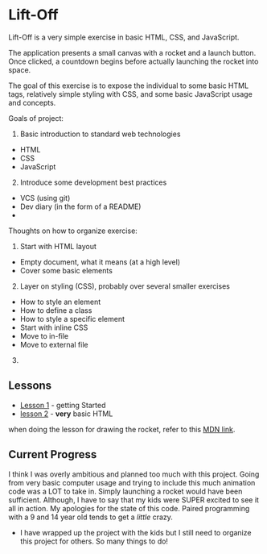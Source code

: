 # Lift-Off

Lift-Off is a very simple exercise in basic HTML, CSS, and JavaScript.

The application presents a small canvas with a rocket and a launch button. Once
clicked, a countdown begins before actually launching the rocket into space.

The goal of this exercise is to expose the individual to some basic HTML tags,
relatively simple styling with CSS, and some basic JavaScript usage and concepts.

Goals of project:
1. Basic introduction to standard web technologies
  - HTML
  - CSS
  - JavaScript
2. Introduce some development best practices
  - VCS (using git)
  - Dev diary (in the form of a README)
  -
Thoughts on how to organize exercise:

1. Start with HTML layout
  - Empty document, what it means (at a high level)
  - Cover some basic elements
2. Layer on styling (CSS), probably over several smaller exercises
  - How to style an element
  - How to define a class
  - How to style a specific element
  - Start with inline CSS
  - Move to in-file
  - Move to external file
3.

## Lessons

- [Lesson 1](lesson-01/guide.md) - getting Started
- [lesson 2](lesson-02/guide.md) - **very** basic HTML


when doing the lesson for drawing the rocket, refer to this [MDN link](https://developer.mozilla.org/en-US/docs/Web/API/Canvas_API/Tutorial/Drawing_shapes).

## Current Progress

I think I was overly ambitious and planned too much with this project. Going from very basic computer usage and trying to include this much animation code was a LOT to take in. Simply launching a rocket would have been sufficient. Although, I have to say that my kids were SUPER excited to see it all in action. My apologies for the state of this code. Paired programming with a 9 and 14 year old tends to get a *little* crazy.

- I have wrapped up the project with the kids but I still need to organize this project for others. So many things to do!
